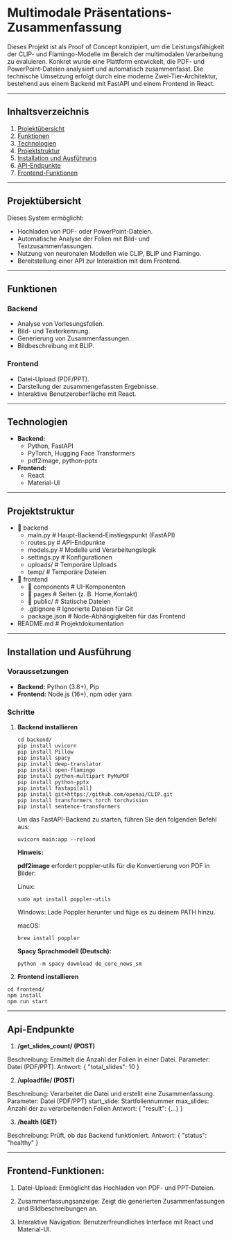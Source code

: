 # Multimodale Präsentations-Zusammenfassung

Dieses Projekt ist als Proof of Concept konzipiert, um die Leistungsfähigkeit der CLIP- und Flamingo-Modelle im Bereich der multimodalen Verarbeitung zu evaluieren. Konkret wurde eine Plattform entwickelt, die PDF- und PowerPoint-Dateien analysiert und automatisch zusammenfasst. Die technische Umsetzung erfolgt durch eine moderne Zwei-Tier-Architektur, bestehend aus einem Backend mit FastAPI und einem Frontend in React.

---

## **Inhaltsverzeichnis**

1. [Projektübersicht](#projektübersicht)
2. [Funktionen](#funktionen)
3. [Technologien](#technologien)
4. [Projektstruktur](#projektstruktur)
5. [Installation und Ausführung](#installation-und-ausführung)
6. [API-Endpunkte](#api-endpunkte)
7. [Frontend-Funktionen](#frontend-funktionen)

---

## **Projektübersicht**

Dieses System ermöglicht:
- Hochladen von PDF- oder PowerPoint-Dateien.
- Automatische Analyse der Folien mit Bild- und Textzusammenfassungen.
- Nutzung von neuronalen Modellen wie CLIP, BLIP und Flamingo.
- Bereitstellung einer API zur Interaktion mit dem Frontend.

---

## **Funktionen**

### **Backend**
- Analyse von Vorlesungsfolien.
- Bild- und Texterkennung.
- Generierung von Zusammenfassungen.
- Bildbeschreibung mit BLIP.

### **Frontend**
- Datei-Upload (PDF/PPT).
- Darstellung der zusammengefassten Ergebnisse.
- Interaktive Benutzeroberfläche mit React.

---

## **Technologien**

- **Backend:** 
  - Python, FastAPI
  - PyTorch, Hugging Face Transformers
  - pdf2image, python-pptx
- **Frontend:**
  - React
  - Material-UI

---

## **Projektstruktur**

- 📁 backend
  -  main.py # Haupt-Backend-Einstiegspunkt (FastAPI)
  -  routes.py # API-Endpunkte
  -  models.py # Modelle und Verarbeitungslogik  
  -  settings.py # Konfigurationen
  -  uploads/ # Temporäre Uploads
  -  temp/ # Temporäre Dateien
- 📁 frontend
  - 📁 components  # UI-Komponenten
  - 📁 pages   # Seiten (z. B. Home,Kontakt) 
  - 📁 public/ # Statische Dateien
  -  .gitignore # Ignorierte Dateien für Git
  -  package.json # Node-Abhängigkeiten für das Frontend
-  README.md # Projektdokumentation 

---

## **Installation und Ausführung**

### **Voraussetzungen**
- **Backend:** Python (3.8+), Pip
- **Frontend:** Node.js (16+), npm oder yarn

### **Schritte**

1. **Backend installieren**
   ```
   cd backend/
   pip install uvicorn
   pip install Pillow
   pip install spacy
   pip install deep-translator
   pip install open-flamingo
   pip install python-multipart PyMuPDF 
   pip install python-pptx
   pip install fastapi[all]
   pip install git+https://github.com/openai/CLIP.git
   pip install transformers torch torchvision
   pip install sentence-transformers
   ```
   Um das FastAPI-Backend zu starten, führen Sie den folgenden Befehl aus:
   ``` 
   uvicorn main:app --reload
   ```
   **Hinweis:**

   **pdf2image** erfordert poppler-utils für die Konvertierung von PDF in Bilder: 

    Linux:
    ```
    sudo apt install poppler-utils
    ```

    Windows: Lade Poppler herunter und füge es zu deinem PATH hinzu.
    
    macOS:
    ```
    brew install poppler
    ```

   **Spacy Sprachmodell (Deutsch):**
   ```
   python -m spacy download de_core_news_sm
   ```
2. **Frontend installieren**
```
cd frontend/
npm install
npm run start
```

---

## **Api-Endpunkte**

1. **/get_slides_count/ (POST)**

Beschreibung: Ermittelt die Anzahl der Folien in einer Datei.
Parameter: Datei (PDF/PPT).
Antwort: { "total_slides": 10 }

2. **/uploadfile/ (POST)**

Beschreibung: Verarbeitet die Datei und erstellt eine Zusammenfassung.
Parameter:
Datei (PDF/PPT)
start_slide: Startfoliennummer
max_slides: Anzahl der zu verarbeitenden Folien
Antwort: { "result": {...} }

3. **/health (GET)**

Beschreibung: Prüft, ob das Backend funktioniert.
Antwort: { "status": "healthy" }

---

## **Frontend-Funktionen:**

1. Datei-Upload:
Ermöglicht das Hochladen von PDF- und PPT-Dateien.

2. Zusammenfassungsanzeige:
Zeigt die generierten Zusammenfassungen und Bildbeschreibungen an.

3. Interaktive Navigation:
Benutzerfreundliches Interface mit React und Material-UI.
